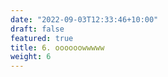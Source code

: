 ```yaml
---
date: "2022-09-03T12:33:46+10:00"
draft: false
featured: true
title: 6. oooooowwwww
weight: 6
---
```

